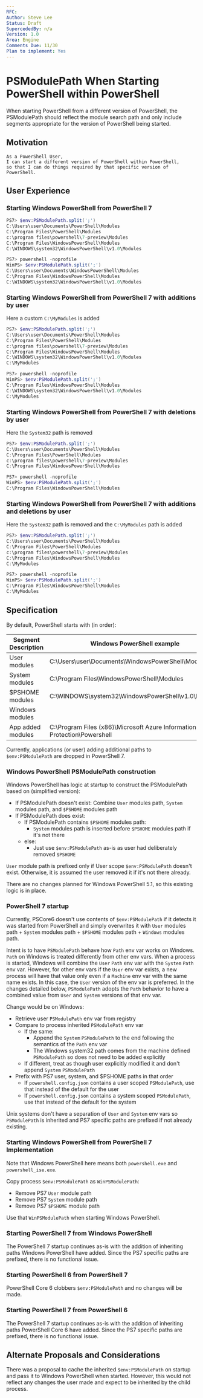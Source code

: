 ```yaml
---
RFC:
Author: Steve Lee
Status: Draft
SupercededBy: n/a
Version: 1.0
Area: Engine
Comments Due: 11/30
Plan to implement: Yes
---
```


# PSModulePath When Starting PowerShell within PowerShell

When starting PowerShell from a different version of PowerShell, the PSModulePath
should reflect the module search path and only include segments appropriate for
the version of PowerShell being started.

## Motivation

    As a PowerShell User,
    I can start a different version of PowerShell within PowerShell,
    so that I can do things required by that specific version of PowerShell.

## User Experience

### Starting Windows PowerShell from PowerShell 7

```powershell
PS7> $env:PSModulePath.split(';')
C:\Users\user\Documents\PowerShell\Modules
C:\Program Files\PowerShell\Modules
c:\program files\powershell\7-preview\Modules
C:\Program Files\WindowsPowerShell\Modules
C:\WINDOWS\system32\WindowsPowerShell\v1.0\Modules

PS7> powershell -noprofile
WinPS> $env:PSModulePath.split(';')
C:\Users\user\Documents\WindowsPowerShell\Modules
C:\Program Files\WindowsPowerShell\Modules
C:\WINDOWS\system32\WindowsPowerShell\v1.0\Modules
```

### Starting Windows PowerShell from PowerShell 7 with additions by user

Here a custom `C:\MyModules` is added

```powershell
PS7> $env:PSModulePath.split(';')
C:\Users\user\Documents\PowerShell\Modules
C:\Program Files\PowerShell\Modules
c:\program files\powershell\7-preview\Modules
C:\Program Files\WindowsPowerShell\Modules
C:\WINDOWS\system32\WindowsPowerShell\v1.0\Modules
C:\MyModules

PS7> powershell -noprofile
WinPS> $env:PSModulePath.split(';')
C:\Program Files\WindowsPowerShell\Modules
C:\WINDOWS\system32\WindowsPowerShell\v1.0\Modules
C:\MyModules
```

### Starting Windows PowerShell from PowerShell 7 with deletions by user

Here the `System32` path is removed

```powershell
PS7> $env:PSModulePath.split(';')
C:\Users\user\Documents\PowerShell\Modules
C:\Program Files\PowerShell\Modules
c:\program files\powershell\7-preview\Modules
C:\Program Files\WindowsPowerShell\Modules

PS7> powershell -noprofile
WinPS> $env:PSModulePath.split(';')
C:\Program Files\WindowsPowerShell\Modules
```

### Starting Windows PowerShell from PowerShell 7 with additions and deletions by user

Here the `System32` path is removed and the `C:\MyModules` path is added

```powershell
PS7> $env:PSModulePath.split(';')
C:\Users\user\Documents\PowerShell\Modules
C:\Program Files\PowerShell\Modules
c:\program files\powershell\7-preview\Modules
C:\Program Files\WindowsPowerShell\Modules
C:\MyModules

PS7> powershell -noprofile
WinPS> $env:PSModulePath.split(';')
C:\Program Files\WindowsPowerShell\Modules
C:\MyModules
```

## Specification

By default, PowerShell starts with (in order):

| Segment Description | Windows PowerShell example                                               | PowerShell 7 example                              |
|---------------------|--------------------------------------------------------------------------|---------------------------------------------------|
| User modules        | C:\Users\user\Documents\WindowsPowerShell\Modules                        | C:\Users\user\Documents\PowerShell\Modules        |
| System modules      | C:\Program Files\WindowsPowerShell\Modules                               | C:\Program Files\PowerShell\Modules               |
| $PSHOME modules     | C:\WINDOWS\system32\WindowsPowerShell\v1.0\Modules                       | c:\program files\powershell\7-preview\Modules     |
| Windows modules     |                                                                          | C:\WINDOWS\system32\WindowsPowerShell\v1.0\Module |
| App added modules   | C:\Program Files (x86)\Microsoft Azure Information Protection\Powershell |                                                   |

Currently, applications (or user) adding additional paths to `$env:PSModulePath` are dropped in PowerShell 7.

### Windows PowerShell PSModulePath construction

Windows PowerShell has logic at startup to construct the PSModulePath based on (simplified version):

- If PSModulePath doesn't exist: Combine `User` modules path, `System` modules path, and `$PSHOME` modules path
- If PSModulePath does exist:
  - If PSModulePath contains `$PSHOME` modules path:
    - `System` modules path is inserted before `$PSHOME` modules path if it's not there
  - else:
    - Just use `$env:PSModulePath` as-is as user had deliberately removed `$PSHOME`

`User` module path is prefixed only if User scope `$env:PSModulePath` doesn't exist.
Otherwise, it is assumed the user removed it if it's not there already.

There are no changes planned for Windows PowerShell 5.1, so this existing logic is in place.

### PowerShell 7 startup

Currently, PSCore6 doesn't use contents of `$env:PSModulePath` if it detects it was started from PowerShell
and simply overwrites it with `User` modules path + `System` modules path + `$PSHOME` modules path + `Windows` modules path.

Intent is to have `PSModulePath` behave how `Path` env var works on Windows.
`Path` on Windows is treated differently from other env vars.
When a process is started, Windows will combine the `User` `Path` env var with the `System` `Path` env var.
However, for other env vars if the `User` env var exists, a new process will have that value only even if a `Machine` env var
with the same name exists.
In this case, the `User` version of the env var is preferred.
In the changes detailed below, `PSModulePath` adopts the `Path` behavior to have a combined value from `User` and `System` versions of that env var.

Change would be on Windows:

- Retrieve user `PSModulePath` env var from registry
- Compare to process inherited `PSModulePath` env var
  - If the same:
    - Append the `System` `PSModulePath` to the end following the semantics of the `Path` env var
    - The Windows system32 path comes from the machine defined `PSModulePath` so does not need to be added explicitly
  - If different, treat as though user explicitly modified it and don't append `System` `PSModulePath`
- Prefix with PS7 user, system, and $PSHOME paths in that order
  - If `powershell.config.json` contains a user scoped `PSModulePath`, use that instead of the default for the user
  - If `powershell.config.json` contains a system scoped `PSModulePath`, use that instead of the default for the system

Unix systems don't have a separation of `User` and `System` env vars so `PSModulePath` is inherited and PS7 specific paths are prefixed if not
already existing.

### Starting Windows PowerShell from PowerShell 7 Implementation

Note that Windows PowerShell here means both `powershell.exe` and `powershell_ise.exe`.

Copy process `$env:PSModulePath` as `WinPSModulePath`:

- Remove PS7 `User` module path
- Remove PS7 `System` module path
- Remove PS7 `$PSHOME` module path

Use that `WinPSModulePath` when starting Windows PowerShell.

### Starting PowerShell 7 from Windows PowerShell

The PowerShell 7 startup continues as-is with the addition of inheriting paths Windows PowerShell have added.
Since the PS7 specific paths are prefixed, there is no functional issue.

### Starting PowerShell 6 from PowerShell 7

PowerShell Core 6 clobbers `$env:PSModulePath` and no changes will be made.

### Starting PowerShell 7 from PowerShell 6

The PowerShell 7 startup continues as-is with the addition of inheriting paths PowerShell Core 6 have added.
Since the PS7 specific paths are prefixed, there is no functional issue.

## Alternate Proposals and Considerations

There was a proposal to cache the inherited `$env:PSModulePath` on startup and pass it to Windows PowerShell when started.
However, this would not reflect any changes the user made and expect to be inherited by the child process.
